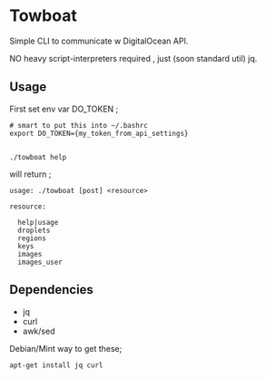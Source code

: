 Towboat
=======

Simple CLI to communicate w DigitalOcean API.

NO heavy script-interpreters required , just (soon standard util) jq.

## Usage

First set env var DO_TOKEN ;
    
    # smart to put this into ~/.bashrc
    export DO_TOKEN={my_token_from_api_settings}


    ./towboat help
   
will return ;

    usage: ./towboat [post] <resource>

    resource: 

      help|usage
      droplets
      regions
      keys
      images
      images_user

## Dependencies

  * jq
  * curl
  * awk/sed

Debian/Mint way to get these;

    apt-get install jq curl


